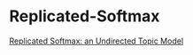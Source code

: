 # Replicated-Softmax

[Replicated Softmax: an Undirected Topic Model](http://mimno.infosci.cornell.edu/info6150/readings/3856-replicated-softmax-an-undirected-topic-model.pdf)
